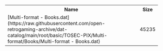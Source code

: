 <table>
<tr><th>Name</th><th>Size</th></tr>
<tr><td>[Multi-format - Books.dat](https://raw.githubusercontent.com/open-retrogaming-archive/dat-catalog/main/root/basic/TOSEC-PIX/Multi-format/Books/Multi-format - Books.dat)</td><td>45235</td></tr>
</table>
